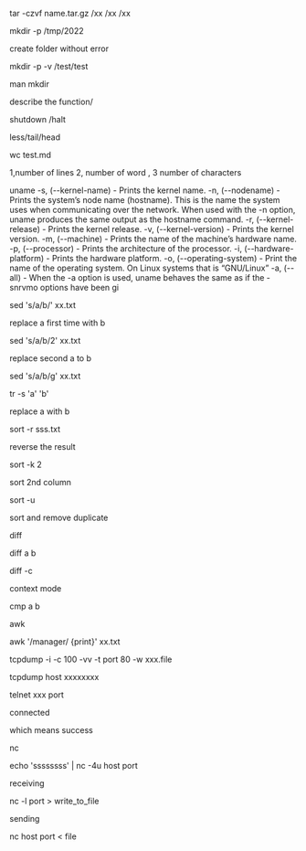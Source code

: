 tar -czvf name.tar.gz /xx /xx /xx

mkdir -p /tmp/2022

create folder without error 

mkdir -p -v /test/test

man mkdir 

describe the function/

shutdown /halt

less/tail/head

wc test.md

1,number of lines 2, number of word , 3 number of characters

uname 
-s, (--kernel-name) - Prints the kernel name.
-n, (--nodename) - Prints the system’s node name (hostname). This is the name the system uses when communicating over the network. When used with the -n option, uname produces the same output as the hostname command.
-r, (--kernel-release) - Prints the kernel release.
-v, (--kernel-version) - Prints the kernel version.
-m, (--machine) - Prints the name of the machine’s hardware name.
-p, (--processor) - Prints the architecture of the processor.
-i, (--hardware-platform) - Prints the hardware platform.
-o, (--operating-system) - Print the name of the operating system. On Linux systems that is “GNU/Linux”
-a, (--all) - When the -a option is used, uname behaves the same as if the -snrvmo options have been gi


sed 's/a/b/'  xx.txt 

replace a first time with b 

sed 's/a/b/2'  xx.txt 

replace second a to b 

sed 's/a/b/g'  xx.txt 


tr -s 'a' 'b'

replace a with b 

sort -r sss.txt 

reverse the result 

sort -k 2

sort 2nd column

sort -u 

sort and remove duplicate



diff 

diff a b 

diff -c 

context mode 


cmp a  b

awk 

awk '/manager/ {print}' xx.txt

tcpdump -i -c 100 -vv -t port 80 -w xxx.file


tcpdump host xxxxxxxx


telnet xxx port 

connected 

which means success 


nc 


echo 'ssssssss' | nc -4u host port 

receiving 

nc -l port > write_to_file

sending 

nc host port < file
